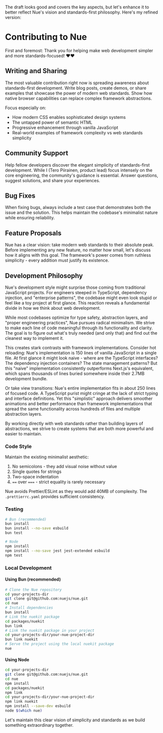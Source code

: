 The draft looks good and covers the key aspects, but let's enhance it to better reflect Nue's vision and standards-first philosophy. Here's my refined version:

# Contributing to Nue

First and foremost: Thank you for helping make web development simpler and more standards-focused! ❤️❤️

## Writing and Sharing

The most valuable contribution right now is spreading awareness about standards-first development. Write blog posts, create demos, or share examples that showcase the power of modern web standards. Show how native browser capabilities can replace complex framework abstractions.

Focus especially on:

- How modern CSS enables sophisticated design systems
- The untapped power of semantic HTML
- Progressive enhancement through vanilla JavaScript
- Real-world examples of framework complexity vs web standards simplicity

## Community Support

Help fellow developers discover the elegant simplicity of standards-first development. While I (Tero Piirainen, product lead) focus intensely on the core engineering, the community's guidance is essential. Answer questions, suggest solutions, and share your experiences.

## Bug Fixes

When fixing bugs, always include a test case that demonstrates both the issue and the solution. This helps maintain the codebase's minimalist nature while ensuring reliability.

## Feature Proposals

Nue has a clear vision: take modern web standards to their absolute peak. Before implementing any new feature, no matter how small, let's discuss how it aligns with this goal. The framework's power comes from ruthless simplicity - every addition must justify its existence.

## Development Philosophy

Nue's development style might surprise those coming from traditional JavaScript projects. For engineers steeped in TypeScript, dependency injection, and "enterprise patterns", the codebase might even look stupid or feel like a toy project at first glance. This reaction reveals a fundamental divide in how we think about web development.

While most codebases optimize for type safety, abstraction layers, and "proper engineering practices", Nue pursues radical minimalism. We strive to make each line of code meaningful through its functionality and clarity. The goal is to figure out what's truly needed (and only that) and find out the cleanest way to implement it.

This creates stark contrasts with framework implementations. Consider hot reloading: Nue's implementation is 150 lines of vanilla JavaScript in a single file. At first glance it might look naive - where are the TypeScript interfaces? The dependency injection containers? The state management patterns? But this "naive" implementation consistently outperforms Next.js's equivalent, which spans thousands of lines buried somewhere inside their 2.7MB development bundle.

Or take view transitions: Nue's entire implementation fits in about 250 lines of focused code. A TypeScript purist might cringe at the lack of strict typing and interface definitions. Yet this "simplistic" approach delivers smoother animations and better performance than framework implementations that spread the same functionality across hundreds of files and multiple abstraction layers.

By working directly with web standards rather than building layers of abstractions, we strive to create systems that are both more powerful and easier to maintain.

### Code Style

Maintain the existing minimalist aesthetic:

1. No semicolons - they add visual noise without value
2. Single quotes for strings
3. Two-space indentation
4. `==` over `===` - strict equality is rarely necessary

Nue avoids Prettier/ESLint as they would add 40MB of complexity. The `.prettierrc.yaml` provides sufficient consistency.

### Testing

```sh
# Bun (recommended)
bun install
bun install --no-save esbuild
bun test

# Node
npm install
npm install --no-save jest jest-extended esbuild
npm test
```

### Local Development

#### Using Bun (recommended)

```sh
# Clone the Nue repository
cd your-projects-dir
git clone git@github.com:nuejs/nue.git
cd nue
# Install dependencies
bun install
# Link the nuekit package
cd packages/nuekit
bun link
# Link the nuekit package in your project
cd your-projects-dir/your-nue-project-dir
bun link nuekit
# Serve the project using the local nuekit package
nue
```

#### Using Node

```sh
cd your-projects-dir
git clone git@github.com:nuejs/nue.git
cd nue
npm install
cd packages/nuekit
npm link
cd your-projects-dir/your-nue-project-dir
npm link nuekit
npm install --save-dev esbuild
node $(which nue)
```

Let's maintain this clear vision of simplicity and standards as we build something extraordinary together.
